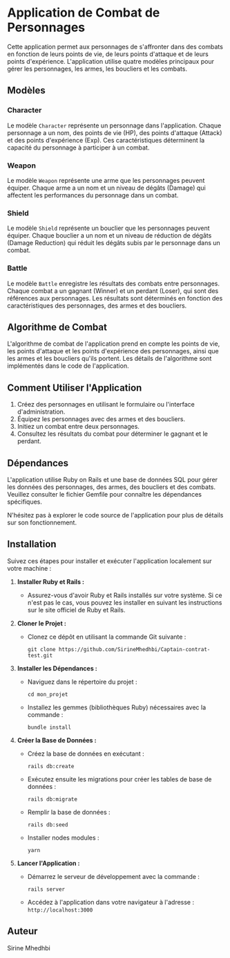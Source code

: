 

# Application de Combat de Personnages

Cette application permet aux personnages de s'affronter dans des combats en fonction de leurs points de vie, de leurs points d'attaque et de leurs points d'expérience. L'application utilise quatre modèles principaux pour gérer les personnages, les armes, les boucliers et les combats.

## Modèles

### Character

Le modèle `Character` représente un personnage dans l'application. Chaque personnage a un nom, des points de vie (HP), des points d'attaque (Attack) et des points d'expérience (Exp). Ces caractéristiques déterminent la capacité du personnage à participer à un combat.

### Weapon

Le modèle `Weapon` représente une arme que les personnages peuvent équiper. Chaque arme a un nom et un niveau de dégâts (Damage) qui affectent les performances du personnage dans un combat.

### Shield

Le modèle `Shield` représente un bouclier que les personnages peuvent équiper. Chaque bouclier a un nom et un niveau de réduction de dégâts (Damage Reduction) qui réduit les dégâts subis par le personnage dans un combat.

### Battle

Le modèle `Battle` enregistre les résultats des combats entre personnages. Chaque combat a un gagnant (Winner) et un perdant (Loser), qui sont des références aux personnages. Les résultats sont déterminés en fonction des caractéristiques des personnages, des armes et des boucliers.

## Algorithme de Combat

L'algorithme de combat de l'application prend en compte les points de vie, les points d'attaque et les points d'expérience des personnages, ainsi que les armes et les boucliers qu'ils portent. Les détails de l'algorithme sont implémentés dans le code de l'application.

## Comment Utiliser l'Application

1. Créez des personnages en utilisant le formulaire ou l'interface d'administration.
2. Équipez les personnages avec des armes et des boucliers.
3. Initiez un combat entre deux personnages.
4. Consultez les résultats du combat pour déterminer le gagnant et le perdant.

## Dépendances

L'application utilise Ruby on Rails et une base de données SQL pour gérer les données des personnages, des armes, des boucliers et des combats. Veuillez consulter le fichier Gemfile pour connaître les dépendances spécifiques.

N'hésitez pas à explorer le code source de l'application pour plus de détails sur son fonctionnement.

## Installation

Suivez ces étapes pour installer et exécuter l'application localement sur votre machine :

1. **Installer Ruby et Rails :**

   - Assurez-vous d'avoir Ruby et Rails installés sur votre système. Si ce n'est pas le cas, vous pouvez les installer en suivant les instructions sur le site officiel de Ruby et Rails.

2. **Cloner le Projet :**

   - Clonez ce dépôt en utilisant la commande Git suivante :
     ```
     git clone https://github.com/SirineMhedhbi/Captain-contrat-test.git
     ```

3. **Installer les Dépendances :**

   - Naviguez dans le répertoire du projet :
     ```
     cd mon_projet
     ```
   - Installez les gemmes (bibliothèques Ruby) nécessaires avec la commande :
     ```
     bundle install
     ```

4. **Créer la Base de Données :**

   - Créez la base de données en exécutant :
     ```
     rails db:create
     ```
   - Exécutez ensuite les migrations pour créer les tables de base de données :
     ```
     rails db:migrate
     ```
   - Remplir la base de données :

     ```
     rails db:seed
     ```

   - Installer nodes modules :

     ```
     yarn
     ```

5. **Lancer l'Application :**

   - Démarrez le serveur de développement avec la commande :
     ```
     rails server
     ```
   - Accédez à l'application dans votre navigateur à l'adresse : `http://localhost:3000`

## Auteur

Sirine Mhedhbi
